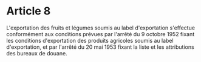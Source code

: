 # Article 8

L'exportation des fruits et légumes soumis au label d'exportation s'effectue conformément aux conditions prévues par l'arrêté du 9 octobre 1952 fixant les conditions d'exportation des produits agricoles soumis au label d'exportation, et par l'arrêté du 20 mai 1953 fixant la liste et les attributions des bureaux de douane.
